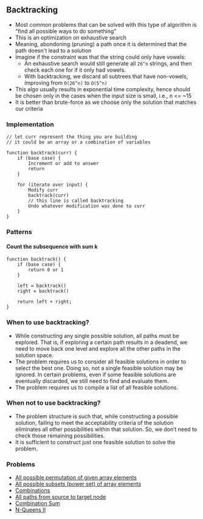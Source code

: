 ## Backtracking
* Most common problems that can be solved with this type of algorithm is "find all possible ways to do something"
* This is an optimization on exhaustive search
* Meaning, abondoning (pruning) a path once it is determined that the path doesn't lead to a solution
* Imagine if the constraint was that the string could only have vowels:
  * An exhaustive search would still generate all `26^n` strings, and then check each one for if it only had vowels. 
  * With backtracking, we discard all subtrees that have non-vowels, improving from `O(26^n)` to `O(5^n)`
* This algo usually results in exponential time complexity, hence should be chosen only in the cases when the input size is small, i.e., n <= ~15
* It is better than brute-force as we choose only the solution that matches our criteria

### Implementation
````
// let curr represent the thing you are building
// it could be an array or a combination of variables

function backtrack(curr) {
    if (base case) {
        Increment or add to answer
        return
    }

    for (iterate over input) {
        Modify curr
        backtrack(curr)
        // this line is called backtracking
        Undo whatever modification was done to curr
    }
}
````
### Patterns
#### Count the subsequence with sum k
````
function backtrack() {
    if (base case) {
        return 0 or 1
    }

    left = backtrack()
    right = backtrack()
    
    return left + right;
}
````

### When to use backtracking?
* While constructing any single possible solution, all paths must be explored. That is, if exploring a certain path results in a deadend, we need to move back one level and explore all the other paths in the solution space.
* The problem requires us to consider all feasible solutions in order to select the best one. Doing so, not a single feasible solution may be ignored. In certain problems, even if some feasible solutions are eventually discarded, we still need to find and evaluate them.
* The problem requires us to compile a list of all feasible solutions.

### When not to use backtracking?
* The problem structure is such that, while constructing a possible solution, failing to meet the acceptability criteria of the solution eliminates all other possibilities within that solution. So, we don’t need to check those remaining possibilities.
* It is sufficient to construct just one feasible solution to solve the problem.

### Problems
* [All possible permutation of given array elements](PermutationOfArrayElements.java)
* [All possible subsets (power set) of array elements](SubsetOfArrayElements.java)
* [Combinations](Combinations.java)
* [All paths from source to target node](AllPathsFromSourceToTarget.java)
* [Combination Sum](CombinationSum.java)
* [N-Queens II](NQueensTwo.java)